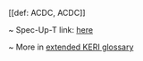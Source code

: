 [[def: ACDC, ACDC]]

~ Spec-Up-T link: <a href='https://weboftrust.github.io/WOT-terms/docs/glossary/ACDC'>here</a>

~ More in <a href="https://weboftrust.github.io/WOT-terms/docs/glossary/ACDC">extended KERI glossary</a>
